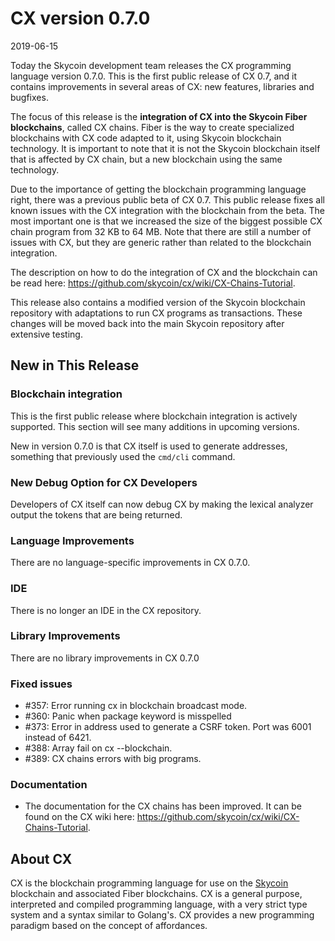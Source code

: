 # CX version 0.7.0

2019-06-15

Today the Skycoin development team releases the CX programming language
version 0.7.0. This is the first public release of CX 0.7, and it contains
improvements in several areas of CX: new features, libraries and bugfixes.

The focus of this release is the **integration of CX into the Skycoin Fiber
blockchains**, called CX chains.  Fiber is the way to create specialized
blockchains with CX code adapted to it, using Skycoin blockchain
technology. It is important to note that it is not the Skycoin blockchain
itself that is affected by CX chain, but a new blockchain using the same
technology.

Due to the importance of getting the blockchain programming language right,
there was a previous public beta of CX 0.7. This public release fixes all
known issues with the CX integration with the blockchain from the beta. The
most important one is that we increased the size of the biggest possible CX
chain program from 32 KB to 64 MB. Note that there are still a number of
issues with CX, but they are generic rather than related to the blockchain
integration.

The description on how to do the integration of CX and the blockchain can be
read here: https://github.com/skycoin/cx/wiki/CX-Chains-Tutorial.

This release also contains a modified version of the Skycoin blockchain
repository with adaptations to run CX programs as transactions. These changes
will be moved back into the main Skycoin repository after extensive testing.

## New in This Release

### Blockchain integration

This is the first public release where blockchain integration is actively supported.
This section will see many additions in upcoming versions.

New in version 0.7.0 is that CX itself is used to generate addresses,
something that previously used the `cmd/cli` command.

### New Debug Option for CX Developers

Developers of CX itself can now debug CX by making the lexical analyzer output
the tokens that are being returned.

### Language Improvements

There are no language-specific improvements in CX 0.7.0.

### IDE

There is no longer an IDE in the CX repository.

### Library Improvements

There are no library improvements in CX 0.7.0

### Fixed issues

* \#357: Error running cx in blockchain broadcast mode.
* \#360: Panic when package keyword is misspelled
* \#373: Error in address used to generate a CSRF token. Port was 6001 instead of 6421.
* \#388: Array fail on cx --blockchain.
* \#389: CX chains errors with big programs.

### Documentation

* The documentation for the CX chains has been improved. It can be found on
  the CX wiki here: https://github.com/skycoin/cx/wiki/CX-Chains-Tutorial.

## About CX

CX is the blockchain programming language for use on the
[Skycoin](https://www.skycoin.net/) blockchain and associated Fiber
blockchains. CX is a general purpose, interpreted and compiled programming
language, with a very strict type system and a syntax similar to Golang's. CX
provides a new programming paradigm based on the concept of affordances.
